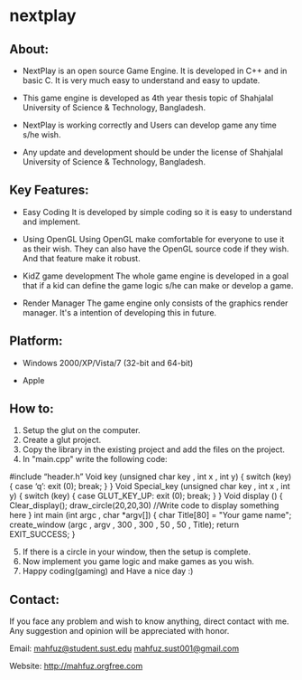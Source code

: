 nextplay
========
About:
------

* NextPlay is an open source Game Engine. It is developed in C++ and in basic C. It is very much easy to understand and easy to update.

* This game engine is developed as 4th year thesis topic of Shahjalal University of Science & Technology, Bangladesh.

* NextPlay is working correctly and Users can develop game any time s/he wish.

* Any update and development should be under the license of Shahjalal University of Science & Technology, Bangladesh.


Key Features:
-------------
* Easy Coding
It is developed by simple coding so it is easy to understand and implement.

* Using OpenGL
Using OpenGL make comfortable for everyone to use it as their wish. They can also have the OpenGL source code if they wish. And that feature make it robust.

* KidZ game development
The whole game engine is developed in a goal that if a kid can define the game logic s/he can make or develop a game.

* Render Manager
The game engine only consists of the graphics render manager. It's a intention of developing this in future. 


Platform: 
---------

* Windows 2000/XP/Vista/7 (32-bit and 64-bit)

* Apple


How to:
--------
1. Setup the glut on the computer.
2. Create a glut project.
3. Copy the library in the existing project and add the files on the project.
4. In "main.cpp" write the following code:

  #include “header.h”
	Void key (unsigned char key , int x , int y)
	{
		switch (key)
		{
			case ‘q’:
				exit (0);
				break;
		}
	}
	Void Special_key (unsigned char key , int x , int y)
	{
		switch  (key)
		{
			case GLUT_KEY_UP:
			exit (0);
			break;
		}
	}
	Void display ()
	{
		Clear_display();
		draw_circle(20,20,30)
		//Write code to display something here
	}
	int main (int argc ,  char *argv[])
	{
		char Title[80] = "Your game name";
		create_window (argc , argv , 300 , 300 , 50 , 50 , Title);
		return EXIT_SUCCESS;
	}


5. If there is a circle in your window, then the setup is complete.
6. Now implement you game logic and make games as you wish. 
7. Happy coding(gaming) and Have a nice day :)


Contact:
--------

If you face any problem and wish to know anything, direct contact with me. Any suggestion and opinion will be appreciated with honor.

Email: mahfuz@student.sust.edu
       mahfuz.sust001@gmail.com

Website: http://mahfuz.orgfree.com
